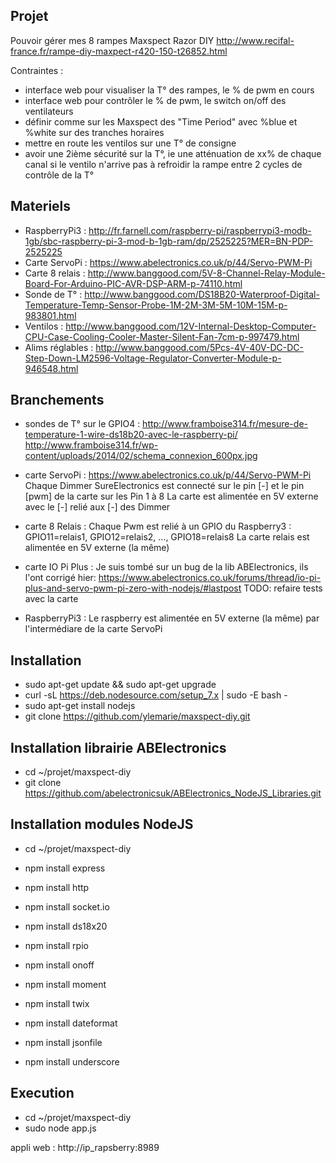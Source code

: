 Projet 
------
Pouvoir gérer mes 8 rampes Maxspect Razor DIY http://www.recifal-france.fr/rampe-diy-maxpect-r420-150-t26852.html

Contraintes : 
- interface web pour visualiser la T° des rampes, le % de pwm en cours
- interface web pour contrôler le % de pwm, le switch on/off des ventilateurs
- définir comme sur les Maxspect des "Time Period" avec %blue et %white sur des tranches horaires
- mettre en route les ventilos sur une T° de consigne
- avoir une 2ième sécurité sur la T°, ie une atténuation de xx% de chaque canal si le ventilo n'arrive pas à refroidir la rampe entre 2 cycles de contrôle de la T°

Materiels
---------
* RaspberryPi3 : http://fr.farnell.com/raspberry-pi/raspberrypi3-modb-1gb/sbc-raspberry-pi-3-mod-b-1gb-ram/dp/2525225?MER=BN-PDP-2525225
* Carte ServoPi : https://www.abelectronics.co.uk/p/44/Servo-PWM-Pi
* Carte 8 relais : http://www.banggood.com/5V-8-Channel-Relay-Module-Board-For-Arduino-PIC-AVR-DSP-ARM-p-74110.html
* Sonde de T° : http://www.banggood.com/DS18B20-Waterproof-Digital-Temperature-Temp-Sensor-Probe-1M-2M-3M-5M-10M-15M-p-983801.html
* Ventilos : http://www.banggood.com/12V-Internal-Desktop-Computer-CPU-Case-Cooling-Cooler-Master-Silent-Fan-7cm-p-997479.html
* Alims réglables : http://www.banggood.com/5Pcs-4V-40V-DC-DC-Step-Down-LM2596-Voltage-Regulator-Converter-Module-p-946548.html

Branchements 
------------
* sondes de T° sur le GPIO4 : 
	http://www.framboise314.fr/mesure-de-temperature-1-wire-ds18b20-avec-le-raspberry-pi/
	http://www.framboise314.fr/wp-content/uploads/2014/02/schema_connexion_600px.jpg

* carte ServoPi :
	https://www.abelectronics.co.uk/p/44/Servo-PWM-Pi
	Chaque Dimmer SureElectronics est connecté sur le pin [-] et le pin [pwm] de la carte sur les Pin 1 à 8
	La carte est alimentée en 5V externe avec le [-] relié aux [-] des Dimmer

* carte 8 Relais :
	Chaque Pwm est relié à un GPIO du Raspberry3 : GPIO11=relais1, GPIO12=relais2, ..., GPIO18=relais8
	La carte relais est alimentée en 5V externe (la même)

* carte IO Pi Plus :
	Je suis tombé sur un bug de la lib ABElectronics, ils l'ont corrigé hier: https://www.abelectronics.co.uk/forums/thread/io-pi-plus-and-servo-pwm-pi-zero-with-nodejs/#lastpost
	TODO: refaire tests avec la carte

* RaspberryPi3 :
	Le raspberry est alimentée en 5V externe (la même) par l'intermédiare de la carte ServoPi

Installation
------------
- sudo apt-get update && sudo apt-get upgrade
- curl -sL https://deb.nodesource.com/setup_7.x | sudo -E bash -
- sudo apt-get install nodejs
- git clone https://github.com/ylemarie/maxspect-diy.git

Installation librairie ABElectronics
------------------------------------
- cd ~/projet/maxspect-diy
- git clone https://github.com/abelectronicsuk/ABElectronics_NodeJS_Libraries.git

Installation modules NodeJS
---------------------------
- cd ~/projet/maxspect-diy

- npm install express
- npm install http
- npm install socket.io
- npm install ds18x20
- npm install rpio
- npm install onoff
- npm install moment
- npm install twix
- npm install dateformat
- npm install jsonfile
- npm install underscore

Execution
---------
- cd ~/projet/maxspect-diy
- sudo node app.js

appli web : http://ip_rapsberry:8989
